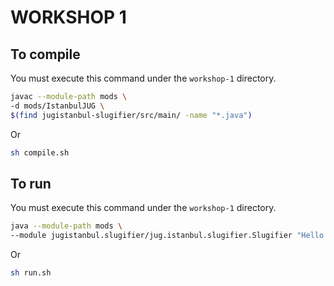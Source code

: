 # WORKSHOP 1

## To compile

You must execute this command under the `workshop-1` directory.

```bash
javac --module-path mods \
-d mods/IstanbulJUG \
$(find jugistanbul-slugifier/src/main/ -name "*.java")
```
Or

```bash
sh compile.sh
```

## To run

You must execute this command under the `workshop-1` directory.

```bash
java --module-path mods \
--module jugistanbul.slugifier/jug.istanbul.slugifier.Slugifier "Hello from İstanbul Jug"
```
Or

```bash
sh run.sh
```

